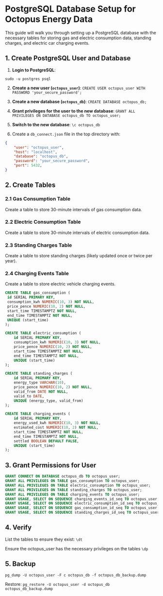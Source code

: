 # PostgreSQL Database Setup for Octopus Energy Data

This guide will walk you through setting up a PostgreSQL database with the necessary tables for storing gas and electric consumption data, standing charges, and electric car charging events.

## 1. Create PostgreSQL User and Database

1. **Login to PostgreSQL**:

`sudo -u postgres psql`


2. **Create a new user (`octopus_user`)**:
`CREATE USER octopus_user WITH PASSWORD 'your_secure_password';`


3. **Create a new database (`octopus_db`)**:
`CREATE DATABASE octopus_db;`


4. **Grant privileges for the user to the new database**:
`GRANT ALL PRIVILEGES ON DATABASE octopus_db TO octopus_user;`


5. **Switch to the new database**:
`\c octopus_db`


6. Create a `db_connect.json` file in the top directory with:
```json
{
	"user": "octopus_user",
    "host": "localhost",
    "database": "octopus_db",
    "password": "your_secure_password",
    "port": 5432,
}
```

## 2. Create Tables

### 2.1 Gas Consumption Table
Create a table to store 30-minute intervals of gas consumption data.

### 2.2 Electric Consumption Table
Create a table to store 30-minute intervals of electric consumption data.

### 2.3 Standing Charges Table
Create a table to store standing charges (likely updated once or twice per year).

### 2.4 Charging Events Table
Create a table to store electric vehicle charging events.

```sql
CREATE TABLE gas_consumption (
 id SERIAL PRIMARY KEY,
 consumption_kwh NUMERIC(10, 3) NOT NULL,
 price_pence NUMERIC(10, 2) NOT NULL,
 start_time TIMESTAMPTZ NOT NULL,
 end_time TIMESTAMPTZ NOT NULL,
 UNIQUE (start_time)
);

CREATE TABLE electric_consumption (
    id SERIAL PRIMARY KEY,
    consumption_kwh NUMERIC(10, 3) NOT NULL,
    price_pence NUMERIC(10, 2) NOT NULL,
    start_time TIMESTAMPTZ NOT NULL,
    end_time TIMESTAMPTZ NOT NULL,
    UNIQUE (start_time)
);

CREATE TABLE standing_charges (
    id SERIAL PRIMARY KEY,
    energy_type VARCHAR(10),
    price_pence NUMERIC(10, 2) NOT NULL,
    valid_from DATE NOT NULL,
    valid_to DATE,
    UNIQUE (energy_type, valid_from)
);

CREATE TABLE charging_events (
    id SERIAL PRIMARY KEY,
    energy_used_kwh NUMERIC(10, 3) NOT NULL,
    estimated_cost NUMERIC(10, 2) NOT NULL,
    start_time TIMESTAMPTZ NOT NULL,
    end_time TIMESTAMPTZ NOT NULL,
    settled BOOLEAN DEFAULT FALSE,
    UNIQUE (start_time)
);
```

## 3. Grant Permissions for User

```sql
GRANT CONNECT ON DATABASE octopus_db TO octopus_user;
GRANT ALL PRIVILEGES ON TABLE gas_consumption TO octopus_user;
GRANT ALL PRIVILEGES ON TABLE electric_consumption TO octopus_user;
GRANT ALL PRIVILEGES ON TABLE standing_charges TO octopus_user;
GRANT ALL PRIVILEGES ON TABLE charging_events TO octopus_user;
GRANT USAGE, SELECT ON SEQUENCE charging_events_id_seq TO octopus_user;
GRANT USAGE, SELECT ON SEQUENCE electric_consumption_id_seq TO octopus_user;
GRANT USAGE, SELECT ON SEQUENCE gas_consumption_id_seq TO octopus_user;
GRANT USAGE, SELECT ON SEQUENCE standing_charges_id_seq TO octopus_user;
```

## 4. Verify
List the tables to ensure they exist:
`\dt`

Ensure the octopus_user has the necessary privileges on the tables
`\dp`

## 5. Backup
`pg_dump -U octopus_user -F c octopus_db -f octopus_db_backup.dump`

Restore:
`pg_restore -U octopus_user -d octopus_db octopus_db_backup.dump`
